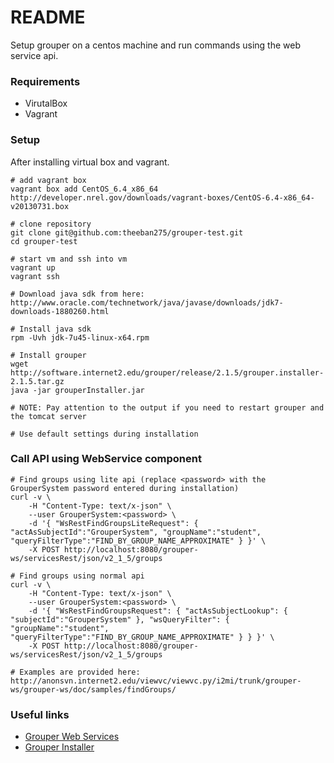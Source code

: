 # README

Setup grouper on a centos machine and run commands using the web service api.

### Requirements

* VirutalBox
* Vagrant

### Setup

After installing virtual box and vagrant.

```
# add vagrant box
vagrant box add CentOS_6.4_x86_64 http://developer.nrel.gov/downloads/vagrant-boxes/CentOS-6.4-x86_64-v20130731.box

# clone repository
git clone git@github.com:theeban275/grouper-test.git
cd grouper-test

# start vm and ssh into vm
vagrant up
vagrant ssh

# Download java sdk from here: http://www.oracle.com/technetwork/java/javase/downloads/jdk7-downloads-1880260.html

# Install java sdk
rpm -Uvh jdk-7u45-linux-x64.rpm

# Install grouper
wget http://software.internet2.edu/grouper/release/2.1.5/grouper.installer-2.1.5.tar.gz
java -jar grouperInstaller.jar

# NOTE: Pay attention to the output if you need to restart grouper and the tomcat server

# Use default settings during installation
```

### Call API using WebService component
```
# Find groups using lite api (replace <password> with the GrouperSystem password entered during installation)
curl -v \
	-H "Content-Type: text/x-json" \
	--user GrouperSystem:<password> \
	-d '{ "WsRestFindGroupsLiteRequest": { "actAsSubjectId":"GrouperSystem", "groupName":"student", "queryFilterType":"FIND_BY_GROUP_NAME_APPROXIMATE" } }' \
	-X POST http://localhost:8080/grouper-ws/servicesRest/json/v2_1_5/groups 

# Find groups using normal api
curl -v \
	-H "Content-Type: text/x-json" \
	--user GrouperSystem:<password> \
	-d '{ "WsRestFindGroupsRequest": { "actAsSubjectLookup": { "subjectId":"GrouperSystem" }, "wsQueryFilter": { "groupName":"student", "queryFilterType":"FIND_BY_GROUP_NAME_APPROXIMATE" } } }' \
	-X POST http://localhost:8080/grouper-ws/servicesRest/json/v2_1_5/groups 

# Examples are provided here: http://anonsvn.internet2.edu/viewvc/viewvc.py/i2mi/trunk/grouper-ws/grouper-ws/doc/samples/findGroups/
```

### Useful links

* [Grouper Web Services](https://spaces.internet2.edu/display/Grouper/Grouper+Web+Services)
* [Grouper Installer](https://spaces.internet2.edu/display/Grouper/Grouper+Installer)
